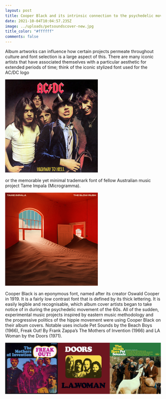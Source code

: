 ```yaml
---
layout: post
title: Cooper Black and its intrinsic connection to the psychedelic movement.
date: 2021-10-04T10:04:57.235Z
image: ../uploads/petsoundscover-new.jpg
title_color: "#ffffff"
comments: false
---
```

Album artworks can influence how certain projects permeate throughout culture and font selection is a large aspect of this. There are many iconic artists that have associated themselves with a particular aesthetic for extended periods of time; think of the iconic stylized font used for the AC/DC logo

![](../uploads/acdc_highway_to_hell.jpg "Highway to Hell - AC/DC")

 or the memorable yet minimal trademark font of fellow Australian music project Tame Impala (Microgramma).

![](../uploads/tame_impala_-_the_slow_rush.png)

Cooper Black is an eponymous font, named after its creator Oswald Cooper in 1919. It is a fairly low contrast font that is defined by its thick lettering. It is easily legible and recognisable, which album cover artists began to take notice of in during the psychedelic movement of the 60s. All of the sudden, experimental music projects inspired by eastern music methodology and the progressive politics of the hippie movement were using Cooper Black on their album covers. Notable uses include Pet Sounds by the Beach Boys (1966), Freak Out! By Frank Zappa’s The Mothers of Invention (1966) and LA Woman by the Doors (1971).







![](../uploads/album-art-cooper-black.jpg "Pet Sounds by the Beach Boys (1966), Freak Out! By Frank Zappa’s The Mothers of Invention (1966) and LA Woman by the Doors (1971).")